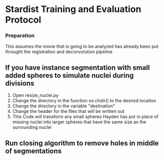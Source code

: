 # Stardist Training and Evaluation Protocol

### Preparation
This assumes the movie that is going to be analyzed has already been put throught the registration and deconvolution pipeline

## If you have instance segmentation with small added spheres to simulate nuclei during divisions
1. Open resize_nuclei.py
2. Change the directory in the function os.chdir() to the desired location
3. Change the directory in the variable "destination"
4. Change the header for the files that will be written out
5. This Code will transform any small spheres Hayden has put in place of missing nuclei into larger spheres that have the same size as the surrounding nuclei

## Run closing algorithm to remove holes in middle of segmentations


